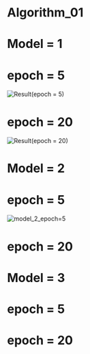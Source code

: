 # Algorithm_01
# ######################################################################################################
# Model = 1
# epoch = 5
![Result(epoch = 5)](https://user-images.githubusercontent.com/81296798/121175626-3e408f00-c896-11eb-847d-a10958bb8bb5.PNG)

# epoch = 20
![Result(epoch = 20)](https://user-images.githubusercontent.com/81296798/121176540-48af5880-c897-11eb-999c-8dba3571678d.PNG)
# #######################################################################################################
# Model = 2
# epoch = 5
![model_2_epoch=5](https://user-images.githubusercontent.com/81296798/121808577-0ff6f100-cc94-11eb-96d9-af76d383cb3f.PNG)

# epoch = 20

# #######################################################################################################
# Model = 3
# epoch = 5


# epoch = 20
# #######################################################################################################
